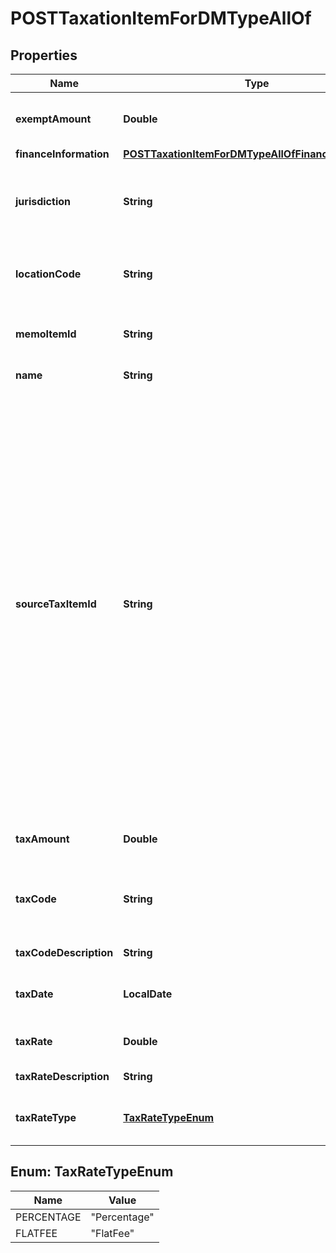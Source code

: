 

# POSTTaxationItemForDMTypeAllOf


## Properties

| Name | Type | Description | Notes |
|------------ | ------------- | ------------- | -------------|
|**exemptAmount** | **Double** | The calculated tax amount excluded due to the exemption.  |  [optional] |
|**financeInformation** | [**POSTTaxationItemForDMTypeAllOfFinanceInformation**](POSTTaxationItemForDMTypeAllOfFinanceInformation.md) |  |  [optional] |
|**jurisdiction** | **String** | The jurisdiction that applies the tax or VAT. This value is typically a state, province, county, or city.  |  |
|**locationCode** | **String** | The identifier for the location based on the value of the &#x60;taxCode&#x60; field.  |  [optional] |
|**memoItemId** | **String** | The ID of the debit memo that the taxation item is created for.  |  [optional] |
|**name** | **String** | The name of the taxation item.  |  |
|**sourceTaxItemId** | **String** | The ID of the taxation item of the invoice, which the debit memo is created from.   If you want to use this REST API to create taxation items for a debit memo created from an invoice, the taxation items of the invoice must be created or imported through the SOAP API call.  **Note:**    - This field is only used if the debit memo is created from an invoice.    - If you do not contain this field in the request body, Zuora will automatically set a value for the &#x60;sourceTaxItemId&#x60; field based on the tax location code, tax jurisdiction, and tax rate.  |  [optional] |
|**taxAmount** | **Double** | The amount of the tax applied to the debit memo.  |  |
|**taxCode** | **String** | The tax code identifies which tax rules and tax rates to apply to a specific debit memo.  |  [optional] |
|**taxCodeDescription** | **String** | The description of the tax code.  |  [optional] |
|**taxDate** | **LocalDate** | The date when the tax is applied to the debit memo.  |  [optional] |
|**taxRate** | **Double** | The tax rate applied to the debit memo.  |  |
|**taxRateDescription** | **String** | The description of the tax rate.  |  [optional] |
|**taxRateType** | [**TaxRateTypeEnum**](#TaxRateTypeEnum) | The type of the tax rate applied to the debit memo.  |  |



## Enum: TaxRateTypeEnum

| Name | Value |
|---- | -----|
| PERCENTAGE | &quot;Percentage&quot; |
| FLATFEE | &quot;FlatFee&quot; |



